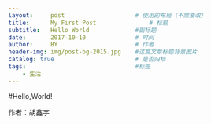 ```yaml
---
layout:     post                    # 使用的布局（不需要改）
title:      My First Post               # 标题 
subtitle:   Hello World             #副标题
date:       2017-10-10              # 时间
author:     BY                      # 作者
header-img: img/post-bg-2015.jpg    #这篇文章标题背景图片
catalog: true                       # 是否归档
tags:                               #标签
    - 生活
---
```


#Hello,World!

作者：胡鑫宇
